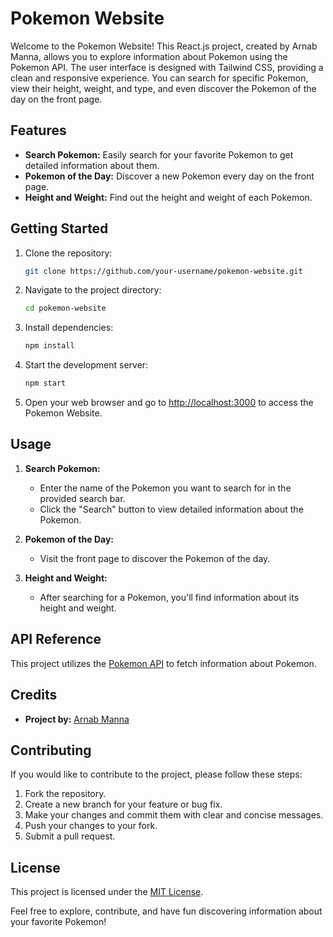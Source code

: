 # Pokemon Website

Welcome to the Pokemon Website! This React.js project, created by Arnab Manna, allows you to explore information about Pokemon using the Pokemon API. The user interface is designed with Tailwind CSS, providing a clean and responsive experience. You can search for specific Pokemon, view their height, weight, and type, and even discover the Pokemon of the day on the front page.

## Features

- **Search Pokemon:** Easily search for your favorite Pokemon to get detailed information about them.
- **Pokemon of the Day:** Discover a new Pokemon every day on the front page.
- **Height and Weight:** Find out the height and weight of each Pokemon.

## Getting Started

1. Clone the repository:

    ```bash
    git clone https://github.com/your-username/pokemon-website.git
    ```

2. Navigate to the project directory:

    ```bash
    cd pokemon-website
    ```

3. Install dependencies:

    ```bash
    npm install
    ```

4. Start the development server:

    ```bash
    npm start
    ```

5. Open your web browser and go to [http://localhost:3000](http://localhost:3000) to access the Pokemon Website.

## Usage

1. **Search Pokemon:**
    - Enter the name of the Pokemon you want to search for in the provided search bar.
    - Click the "Search" button to view detailed information about the Pokemon.

2. **Pokemon of the Day:**
    - Visit the front page to discover the Pokemon of the day.

3. **Height and Weight:**
    - After searching for a Pokemon, you'll find information about its height and weight.

## API Reference

This project utilizes the [Pokemon API](https://pokeapi.co/) to fetch information about Pokemon.

## Credits

- **Project by:** [Arnab Manna](https://arnab-portfolio-v2.vercel.app/)
## Contributing

If you would like to contribute to the project, please follow these steps:

1. Fork the repository.
2. Create a new branch for your feature or bug fix.
3. Make your changes and commit them with clear and concise messages.
4. Push your changes to your fork.
5. Submit a pull request.

## License

This project is licensed under the [MIT License](LICENSE).

Feel free to explore, contribute, and have fun discovering information about your favorite Pokemon!
